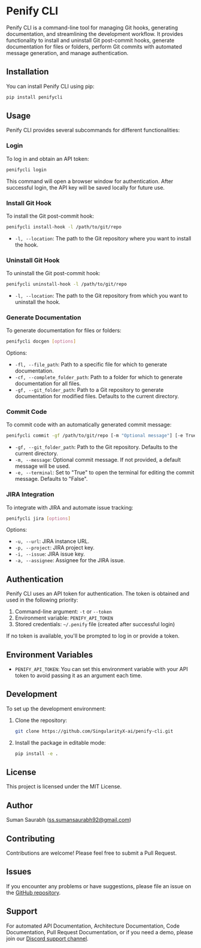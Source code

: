 # Penify CLI

Penify CLI is a command-line tool for managing Git hooks, generating documentation, and streamlining the development workflow. It provides functionality to install and uninstall Git post-commit hooks, generate documentation for files or folders, perform Git commits with automated message generation, and manage authentication.

## Installation

You can install Penify CLI using pip:

```bash
pip install penifycli
```

## Usage

Penify CLI provides several subcommands for different functionalities:

### Login

To log in and obtain an API token:

```bash
penifycli login
```

This command will open a browser window for authentication. After successful login, the API key will be saved locally for future use.

### Install Git Hook

To install the Git post-commit hook:

```bash
penifycli install-hook -l /path/to/git/repo
```

- `-l, --location`: The path to the Git repository where you want to install the hook.

### Uninstall Git Hook

To uninstall the Git post-commit hook:

```bash
penifycli uninstall-hook -l /path/to/git/repo
```

- `-l, --location`: The path to the Git repository from which you want to uninstall the hook.

### Generate Documentation

To generate documentation for files or folders:

```bash
penifycli docgen [options]
```

Options:
- `-fl, --file_path`: Path to a specific file for which to generate documentation.
- `-cf, --complete_folder_path`: Path to a folder for which to generate documentation for all files.
- `-gf, --git_folder_path`: Path to a Git repository to generate documentation for modified files. Defaults to the current directory.

### Commit Code

To commit code with an automatically generated commit message:

```bash
penifycli commit -gf /path/to/git/repo [-m "Optional message"] [-e True/False]
```

- `-gf, --git_folder_path`: Path to the Git repository. Defaults to the current directory.
- `-m, --message`: Optional commit message. If not provided, a default message will be used.
- `-e, --terminal`: Set to "True" to open the terminal for editing the commit message. Defaults to "False".

### JIRA Integration

To integrate with JIRA and automate issue tracking:

```bash
penifycli jira [options]
```

Options:
- `-u, --url`: JIRA instance URL.
- `-p, --project`: JIRA project key.
- `-i, --issue`: JIRA issue key.
- `-a, --assignee`: Assignee for the JIRA issue.

## Authentication

Penify CLI uses an API token for authentication. The token is obtained and used in the following priority:

1. Command-line argument: `-t` or `--token`
2. Environment variable: `PENIFY_API_TOKEN`
3. Stored credentials: `~/.penify` file (created after successful login)

If no token is available, you'll be prompted to log in or provide a token.

## Environment Variables

- `PENIFY_API_TOKEN`: You can set this environment variable with your API token to avoid passing it as an argument each time.

## Development

To set up the development environment:

1. Clone the repository:
   ```bash
   git clone https://github.com/SingularityX-ai/penify-cli.git
   ```

2. Install the package in editable mode:
   ```bash
   pip install -e .
   ```

## License

This project is licensed under the MIT License.

## Author

Suman Saurabh (ss.sumansaurabh92@gmail.com)

## Contributing

Contributions are welcome! Please feel free to submit a Pull Request.

## Issues

If you encounter any problems or have suggestions, please file an issue on the [GitHub repository](https://github.com/SingularityX-ai/penifycli/issues).

## Support

For automated API Documentation, Architecture Documentation, Code Documentation, Pull Request Documentation, or if you need a demo, please join our [Discord support channel](https://discord.gg/wqrc8JeV).